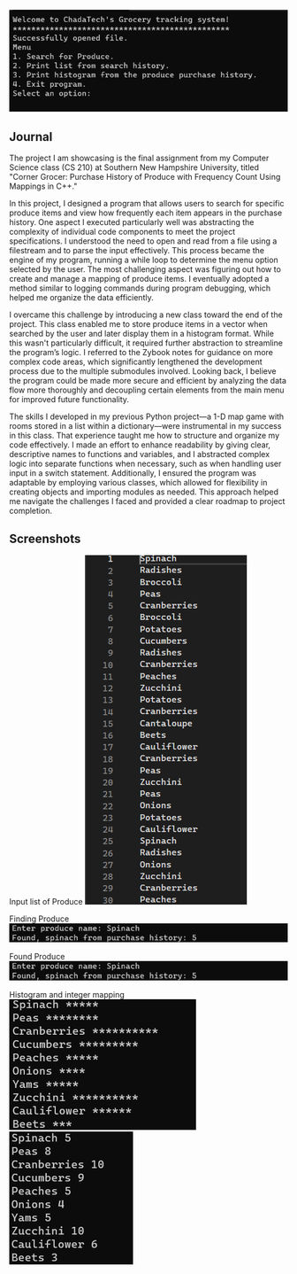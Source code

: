 ![Welcome](https://github.com/uturuncuayaku/SNHU-Portfolio/blob/main/CS210%20Programming%20Languages%20(C++%20and%20Java)/Screenshots/welcome.png?raw=true)
## Journal
The project I am showcasing is the final assignment from my Computer Science class (CS 210) at Southern New Hampshire University, titled "Corner Grocer: Purchase History of Produce with Frequency Count Using Mappings in C++."

In this project, I designed a program that allows users to search for specific produce items and view how frequently each item appears in the purchase history. One aspect I executed particularly well was abstracting the complexity of individual code components to meet the project specifications. I understood the need to open and read from a file using a filestream and to parse the input effectively. This process became the engine of my program, running a while loop to determine the menu option selected by the user. The most challenging aspect was figuring out how to create and manage a mapping of produce items. I eventually adopted a method similar to logging commands during program debugging, which helped me organize the data efficiently.

I overcame this challenge by introducing a new class toward the end of the project. This class enabled me to store produce items in a vector when searched by the user and later display them in a histogram format. While this wasn't particularly difficult, it required further abstraction to streamline the program’s logic. I referred to the Zybook notes for guidance on more complex code areas, which significantly lengthened the development process due to the multiple submodules involved. Looking back, I believe the program could be made more secure and efficient by analyzing the data flow more thoroughly and decoupling certain elements from the main menu for improved future functionality.

The skills I developed in my previous Python project—a 1-D map game with rooms stored in a list within a dictionary—were instrumental in my success in this class. That experience taught me how to structure and organize my code effectively. I made an effort to enhance readability by giving clear, descriptive names to functions and variables, and I abstracted complex logic into separate functions when necessary, such as when handling user input in a switch statement. Additionally, I ensured the program was adaptable by employing various classes, which allowed for flexibility in creating objects and importing modules as needed. This approach helped me navigate the challenges I faced and provided a clear roadmap to project completion.

Screenshots  
--- 
Input list of Produce 
![input list](https://github.com/uturuncuayaku/SNHU-Portfolio/blob/main/CS210%20Programming%20Languages%20(C++%20and%20Java)/Screenshots/Screenshot%202023-04-20%20161230.png?raw=true)  

Finding Produce  
![found](https://github.com/uturuncuayaku/SNHU-Portfolio/blob/main/CS210%20Programming%20Languages%20(C++%20and%20Java)/Screenshots/FoundProduce.png?raw=true)  

Found Produce  
![list](https://github.com/uturuncuayaku/SNHU-Portfolio/blob/main/CS210%20Programming%20Languages%20(C++%20and%20Java)/Screenshots/FoundProduce.png?raw=true) 

Histogram and integer mapping  
![Histogram](https://github.com/uturuncuayaku/SNHU-Portfolio/blob/main/CS210%20Programming%20Languages%20(C++%20and%20Java)/Screenshots/histogram.png?raw=true)![Histogram Map](https://github.com/uturuncuayaku/SNHU-Portfolio/blob/main/CS210%20Programming%20Languages%20(C++%20and%20Java)/Screenshots/user%20searched%20list%20and%20frequency%20mappings.png?raw=true)
